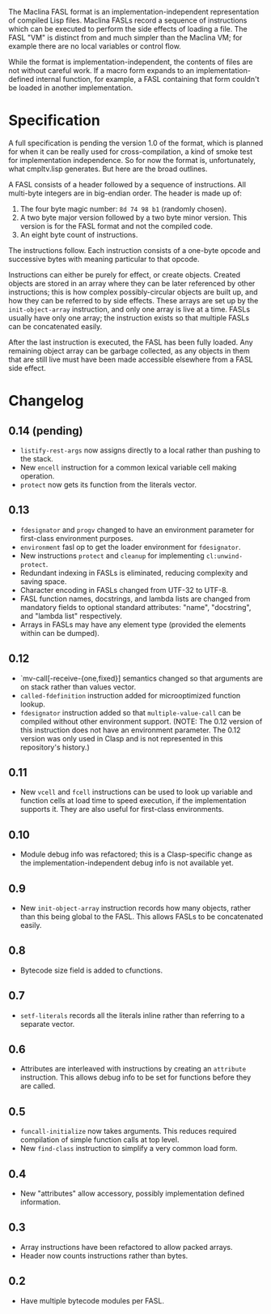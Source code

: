 The Maclina FASL format is an implementation-independent representation of compiled Lisp files. Maclina FASLs record a sequence of instructions which can be executed to perform the side effects of loading a file. The FASL "VM" is distinct from and much simpler than the Maclina VM; for example there are no local variables or control flow.

While the format is implementation-independent, the contents of files are not without careful work. If a macro form expands to an implementation-defined internal function, for example, a FASL containing that form couldn't be loaded in another implementation.

# Specification

A full specification is pending the version 1.0 of the format, which is planned for when it can be really used for cross-compilation, a kind of smoke test for implementation independence. So for now the format is, unfortunately, what cmpltv.lisp generates. But here are the broad outlines.

A FASL consists of a header followed by a sequence of instructions. All multi-byte integers are in big-endian order. The header is made up of:

1. The four byte magic number: `8d 74 98 b1` (randomly chosen).
2. A two byte major version followed by a two byte minor version. This version is for the FASL format and not the compiled code.
3. An eight byte count of instructions.

The instructions follow. Each instruction consists of a one-byte opcode and successive bytes with meaning particular to that opcode.

Instructions can either be purely for effect, or create objects. Created objects are stored in an array where they can be later referenced by other instructions; this is how complex possibly-circular objects are built up, and how they can be referred to by side effects. These arrays are set up by the `init-object-array` instruction, and only one array is live at a time. FASLs usually have only one array; the instruction exists so that multiple FASLs can be concatenated easily.

After the last instruction is executed, the FASL has been fully loaded. Any remaining object array can be garbage collected, as any objects in them that are still live must have been made accessible elsewhere from a FASL side effect.

# Changelog

## 0.14 (pending)

* `listify-rest-args` now assigns directly to a local rather than pushing to the stack.
* New `encell` instruction for a common lexical variable cell making operation.
* `protect` now gets its function from the literals vector.

## 0.13

* `fdesignator` and `progv` changed to have an environment parameter for first-class environment purposes.
* `environment` fasl op to get the loader environment for `fdesignator`.
* New instructions `protect` and `cleanup` for implementing `cl:unwind-protect`.
* Redundant indexing in FASLs is eliminated, reducing complexity and saving space.
* Character encoding in FASLs changed from UTF-32 to UTF-8.
* FASL function names, docstrings, and lambda lists are changed from mandatory fields to optional standard attributes: "name", "docstring", and "lambda list" respectively.
* Arrays in FASLs may have any element type (provided the elements within can be dumped).

## 0.12

* `mv-call[-receive-{one,fixed}] semantics changed so that arguments are on stack rather than values vector.
* `called-fdefinition` instruction added for microoptimized function lookup.
* `fdesignator` instruction added so that `multiple-value-call` can be compiled without other environment support. (NOTE: The 0.12 version of this instruction does not have an environment parameter. The 0.12 version was only used in Clasp and is not represented in this repository's history.)

## 0.11

* New `vcell` and `fcell` instructions can be used to look up variable and function cells at load time to speed execution, if the implementation supports it. They are also useful for first-class environments.

## 0.10

* Module debug info was refactored; this is a Clasp-specific change as the implementation-independent debug info is not available yet.

## 0.9

* New `init-object-array` instruction records how many objects, rather than this being global to the FASL. This allows FASLs to be concatenated easily.

## 0.8

* Bytecode size field is added to cfunctions.

## 0.7

* `setf-literals` records all the literals inline rather than referring to a separate vector.

## 0.6

* Attributes are interleaved with instructions by creating an `attribute` instruction. This allows debug info to be set for functions before they are called.

## 0.5

* `funcall-initialize` now takes arguments. This reduces required compilation of simple function calls at top level.
* New `find-class` instruction to simplify a very common load form.

## 0.4

* New "attributes" allow accessory, possibly implementation defined information.

## 0.3

* Array instructions have been refactored to allow packed arrays.
* Header now counts instructions rather than bytes.

## 0.2

* Have multiple bytecode modules per FASL.
